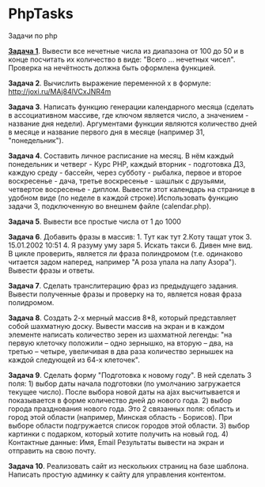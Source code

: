 # PhpTasks
Задачи по php

[**Задача 1**](/Task1). Вывести все нечетные числа из диапазона от 100 до 50 и в конце посчитать их количество в виде: "Всего ... нечетных чисел". Проверка на нечётность должна быть оформлена функцией.

**Задача 2**. Вычислить выражение переменной x в формуле: http://joxi.ru/MAj84lVCxJNR4m

**Задача 3**. Написать функцию генерации календарного месяца (сделать в ассоциативном массиве, где ключом является число, а значением - название дня недели). Аргументами функции являются количество дней в месяце и название первого дня в месяце (например 31, "понедельник").

**Задача 4**. Составить личное расписание на месяц. В нём каждый понедельник и четверг - Курс PHP, каждый вторник - подготовка ДЗ, каждую среду - бассейн, через субботу - рыбалка, первое и второе воскресенье - дача, третье воскресенье - шашлык с друзьями, четвертое восресенье - диплом. Вывести этот календарь на странице в удобном виде (по неделе в каждой строке).Использовать функцию задачи 3, подключенную во внешнем файле (calendar.php).

**Задача 5**. Вывести все простые числа от 1 до 1000

**Задача 6**. Добавить фразы в массив: 1. Тут как тут 2.Коту тащат уток 3. 15.01.2002 10:51 4. Я разуму уму заря 5. Искать такси 6. Дивен мне вид. В цикле проверить, является ли фраза полиндромом (т.е. одинаково читается задом наперед, например "А роза упала на лапу Азора"). Вывести фразы и ответы.

**Задача 7**. Сделать транслитерацию фраз из предыдущего задания. Вывести полученные фразы и проверку на то, является новая фраза полидромом.

**Задача 8**. Создать 2-х мерный массив 8\*8, который представляет собой шахматную доску. Вывести массив на экран и в каждом элементе написать количество зерен из шахматной легенды: "на первую клеточку положили – одно зернышко, на вторую – два, на третью – четыре, увеличивая в два раза количество зернышек на каждой следующей из 64-х клеточек".

**Задача 9**. Сделать форму "Подготовка к новому году". В ней сделать 3 поля: 1) выбор даты начала подготовки (по умолчанию загружается текущее число). После выбора новой даты на ajax высчитывается и показывается в форме количество дней до нового года. 2) выбор города празднования нового года. Это 2 связанных поля: область и город этой области (например, Минская область - Борисов). При выборе области подгружается список городов этой области. 3) выбор картинки с подарком, который хотите получить на новый год. 4) Контактные данные: Имя, Email Результаты вывести на экран и отправить на свою почту.

**Задача 10**. Реализовать сайт из нескольких страниц на базе шаблона. Написать простую админку к сайту для управления контентом.
